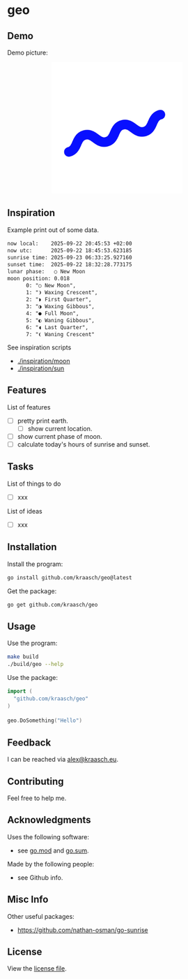 
# geo

## Demo

Demo picture:

<p align="center">
  <img src="./resources/example.png" width="300"/>
</p>

## Inspiration

Example print out of some data.

```text
now local:    2025-09-22 20:45:53 +02:00
now utc:      2025-09-22 18:45:53.623185
sunrise time: 2025-09-23 06:33:25.927160
sunset time:  2025-09-22 18:32:28.773175
lunar phase:   ○ New Moon
moon position: 0.018
      0: "○ New Moon",
      1: "❩ Waxing Crescent",
      2: "◗ First Quarter",
      3: "◑ Waxing Gibbous",
      4: "● Full Moon",
      5: "◐ Waning Gibbous",
      6: "◖ Last Quarter",
      7: "❨ Waning Crescent"

```

See inspiration scripts

  - [./inspiration/moon](./inspiration/moon)
  - [./inspiration/sun](./inspiration/sun)

## Features

List of features

  - [ ] pretty print earth.
    - [ ] show current location.
  - [ ] show current phase of moon.
  - [ ] calculate today's hours of sunrise and sunset.

## Tasks

List of things to do

  - [ ] xxx

List of ideas

  - [ ] xxx

## Installation

Install the program:

```bash
go install github.com/kraasch/geo@latest
```

Get the package:

```bash
go get github.com/kraasch/geo
```

## Usage

Use the program:

```bash
make build
./build/geo --help
```

Use the package:

```go
import (
  "github.com/kraasch/geo"
)

geo.DoSomething("Hello")
```

## Feedback

I can be reached via [alex@kraasch.eu](mailto:alex@kraasch.eu).

## Contributing

Feel free to help me.

## Acknowledgments

Uses the following software:

  - see [go.mod](./go.mod) and [go.sum](./go.sum).

Made by the following people:

  - see Github info.

## Misc Info

Other useful packages:

  - https://github.com/nathan-osman/go-sunrise

## License

View the [license file](./LICENSE).

